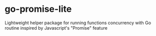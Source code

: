 # go-promise-lite
Lightweight helper package for running functions concurrency with Go routine inspired by Javascript's "Promise" feature
